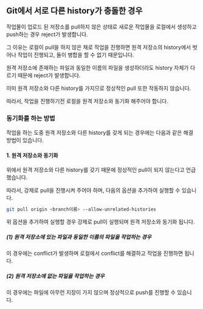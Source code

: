 ## Git에서 서로 다른 history가 충돌한 경우

작업물이 업로드 된 저장소를 pull하지 않은 상태로 새로운 작업물을 로컬에서 생성하고 push하는 경우 reject가 발생합니다.

그 이유는 로컬이 pull을 하지 않은 채로 작업을 진행하면 원격 저장소의 history에서 벗어나 작업이 진행되고, 둘이 병합을 할 수 없기 때문입니다.

원격 저장소에 존재하는 파일과 동일한 이름의 파일을 생성하더라도 history 자체가 다르기 때문에 reject가 발생합니다.

이미 원격 저장소와 다른 history를 가지므로 정상적인 pull 또한 작동하지 않습니다.

따라서, 작업을 진행하기전 로컬을 원격 저장소와 동기화 해주어야 합니다.



### 동기화를 하는 방법

작업을 하는 도중 원격 저장소와 다른 history를 갖게 되는 경우에는 다음과 같은 해결 방법이 있습니다.



#### 1. 원격 저장소와 동기화

위에서 원격 저장소와 다른 history를 갖기 때문에 정상적인 pull이 되지 않는다고 언급했습니다.

따라서, 강제로 pull을 진행시켜 주어야 하며, 다음의 옵션을 추가하여 실행할 수 있습니다.

```bash
git pull origin <branch이름> --allow-unrelated-histories
```

위 옵션을 추가하여 실행할 경우 강제로 pull이 실행되며 원격 저장소와 동기화 됩니다.



##### (1) 원격 저장소에 있는 파일과 동일한 이름의 파일을 작업하는 경우

이 경우에는 conflict가 발생하며 로컬에서 conflict를 해결하고 작업을 진행하면 됩니다.



##### (2) 원격 저장소에 없는 파일을 작업하는 경우

이 경우에는 파일에 아무런 지장이 가지 않으며 정상적으로 push를 진행할 수 있습니다.
